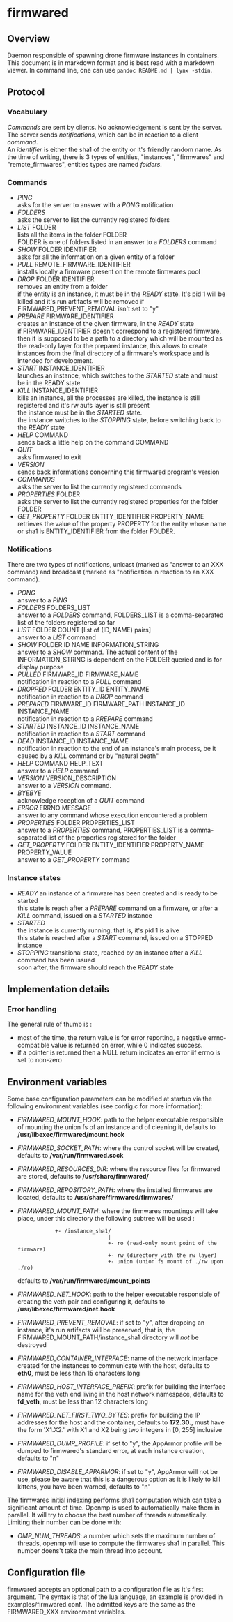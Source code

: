 # firmwared

## Overview

Daemon responsible of spawning drone firmware instances in containers.  
This document is in markdown format and is best read with a markdown viewer. In
command line, one can use `pandoc README.md | lynx -stdin`.

## Protocol

### Vocabulary

*Commands* are sent by clients. No acknowledgement is sent by the server. The
server sends *notifications*, which can be in reaction to a client *command*.  
An *identifier* is either the sha1 of the entity or it's friendly random name.
As the time of writing, there is 3 types of entities, "instances", "firmwares"
and "remote\_firmwares", entities types are named *folders*.

### Commands

* *PING*  
  asks for the server to answer with a *PONG* notification
* *FOLDERS*  
  asks the server to list the currently registered folders
* *LIST* FOLDER  
  lists all the items in the folder FOLDER  
  FOLDER is one of folders listed in an answer to a *FOLDERS* command
* *SHOW* FOLDER IDENTIFIER  
  asks for all the information on a given entity of a folder
* *PULL* REMOTE\_FIRMWARE_IDENTIFIER  
  installs locally a firmware present on the remote firmwares pool
* *DROP* FOLDER IDENTIFIER  
  removes an entity from a folder  
  if the entity is an instance, it must be in the *READY* state. It's pid 1 will
  be killed and it's run artifacts will be removed if
  FIRMWARED\_PREVENT\_REMOVAL isn't set to "y"
* *PREPARE* FIRMWARE\_IDENTIFIER  
  creates an instance of the given firmware, in the *READY* state  
  if FIRMWARE\_IDENTIFIER doesn't correspond to a registered firmware, then it
  is supposed to be a path to a directory which will be mounted as the read-only
  layer for the prepared instance, this allows to create instances from the
  final directory of a firmware's workspace and is intended for development.
* *START* INSTANCE\_IDENTIFIER  
  launches an instance, which switches to the *STARTED* state and must be in the
  READY state
* *KILL* INSTANCE\_IDENTIFIER  
  kills an instance, all the processes are killed, the instance is still
  registered and it's rw aufs layer is still present  
  the instance must be in the *STARTED* state.  
  the instance switches to the *STOPPING* state, before switching back to the
  *READY* state
* *HELP* COMMAND  
  sends back a little help on the command COMMAND
* *QUIT*  
  asks firmwared to exit
* *VERSION*  
  sends back informations concerning this firmwared program's version
* *COMMANDS*  
  asks the server to list the currently registered commands
* *PROPERTIES* FOLDER  
  asks the server to list the currently registered properties for the folder
  FOLDER
* *GET\_PROPERTY* FOLDER ENTITY\_IDENTIFIER PROPERTY\_NAME  
  retrieves the value of the property PROPERTY for the entity whose name or sha1
  is ENTITY\_IDENTIFIER from the folder FOLDER.

### Notifications

There are two types of notifications, unicast (marked as "answer to an XXX
command) and broadcast (marked as "notification in reaction to an XXX command).

* *PONG*  
  answer to a *PING*
* *FOLDERS* FOLDERS\_LIST  
  answer to a *FOLDERS* command, FOLDERS\_LIST is a comma-separated list of the
  folders registered so far
* *LIST* FOLDER COUNT [list of (ID, NAME) pairs]  
  answer to a *LIST* command
* *SHOW* FOLDER ID NAME INFORMATION\_STRING  
  answer to a *SHOW* command. The actual content of the INFORMATION\_STRING is
  dependent on the FOLDER queried and is for display purpose
* *PULLED* FIRMWARE\_ID FIRMWARE\_NAME  
  notification in reaction to a *PULL* command
* *DROPPED* FOLDER ENTITY\_ID ENTITY\_NAME  
  notification in reaction to a *DROP* command
* *PREPARED* FIRMWARE\_ID FIRMWARE\_PATH INSTANCE\_ID INSTANCE\_NAME  
  notification in reaction to a *PREPARE* command
* *STARTED* INSTANCE\_ID INSTANCE\_NAME  
  notification in reaction to a *START* command
* *DEAD* INSTANCE\_ID INSTANCE\_NAME  
  notification in reaction to the end of an instance's main process, be it
  caused by a *KILL* command or by "natural death"
* *HELP* COMMAND HELP\_TEXT  
  answer to a *HELP* command
* *VERSION* VERSION\_DESCRIPTION  
  answer to a *VERSION* command.
* *BYEBYE*  
  acknowledge reception of a *QUIT* command
* *ERROR* ERRNO MESSAGE  
  answer to any command whose execution encountered a problem
* *PROPERTIES* FOLDER PROPERTIES\_LIST  
  answer to a *PROPERTIES* command, PROPERTIES\_LIST is a comma-separated list
  of the properties registered for the folder
* *GET\_PROPERTY* FOLDER ENTITY\_IDENTIFIER PROPERTY\_NAME PROPERTY\_VALUE  
  answer to a *GET\_PROPERTY* command

### Instance states

* *READY*
  an instance of a firmware has been created and is ready to be started  
  this state is reach after a *PREPARE* command on a firmware, or after a *KILL*
  command, issued on a *STARTED* instance
* *STARTED*  
  the instance is currently running, that is, it's pid 1 is alive  
  this state is reached after a *START* command, issued on a STOPPED instance
* *STOPPING*
  transitional state, reached by an instance after a *KILL* command has been
  issued  
  soon after, the firmware should reach the *READY* state

## Implementation details

### Error handling

The general rule of thumb is :

 * most of the time, the return value is for error reporting, a negative errno-
 compatible value is returned on error, while 0 indicates success.
 * if a pointer is returned then a NULL return indicates an error iif errno is
 set to non-zero

## Environment variables

Some base configuration parameters can be modified at startup via the following
environment variables (see config.c for more information):

* *FIRMWARED\_MOUNT\_HOOK*: path to the helper executable responsible of
  mounting the union fs of an instance and of cleaning it, defaults to
  **/usr/libexec/firmwared/mount.hook**
* *FIRMWARED\_SOCKET\_PATH*: where the control socket will be created,
  defaults to **/var/run/firmwared.sock**
* *FIRMWARED\_RESOURCES\_DIR*: where the resource files for firmwared are
  stored, defaults to **/usr/share/firmwared/**
* *FIRMWARED\_REPOSITORY\_PATH*: where the installed firmwares are located,
  defaults to **/usr/share/firmwared/firmwares/**
* *FIRMWARED\_MOUNT\_PATH*: where the firmwares mountings will take place,
  under this directory the following subtree will be used :

                  +- /instance_sha1/
                                   |
                                   +- ro (read-only mount point of the firmware)
                                   +- rw (directory with the rw layer)
                                   +- union (union fs mount of ./rw upon ./ro)
  defaults to **/var/run/firmwared/mount\_points**
* *FIRMWARED\_NET\_HOOK*: path to the helper executable responsible of creating
  the veth pair and configuring it, defaults to
  **/usr/libexec/firmwared/net.hook**
* *FIRMWARED\_PREVENT\_REMOVAL*: if set to "y", after dropping an instance, it's
  run artifacts will be preserved, that is, the
  FIRMWARED\_MOUNT\_PATH/instance\_sha1 directory will _not_ be destroyed
* *FIRMWARED\_CONTAINER\_INTERFACE*: name of the network interface created for
  the instances to communicate with the host, defaults to **eth0**, must be less
  than 15 characters long
* *FIRMWARED\_HOST\_INTERFACE\_PREFIX*: prefix for building the interface name
  for the veth end living in the host network namespace, defaults to
  **fd_veth**, must be less than 12 characters long
* *FIRMWARED\_NET\_FIRST\_TWO\_BYTES*: prefix for building the IP addresses for
  the host and the container, defaults to **172.30.**, must have the form
  'X1.X2.' with X1 and X2 being two integers in [0, 255] inclusive
* *FIRMWARED\_DUMP\_PROFILE*: if set to "y", the AppArmor profile will be dumped
  to firmwared's standard error, at each instance creation, defaults to "n"
* *FIRMWARED\_DISABLE\_APPARMOR*: if set to "y", AppArmor will not be use, 
  please be aware that this is a dangerous option as it is likely to kill
  kittens, you have been warned, defaults to "n"

The firmwares initial indexing performs sha1 computation which can take a
significant amount of time. Openmp is used to automatically make them in
parallel. It will try to choose the best number of threads automatically.
Limiting their number can be done with:

* *OMP\_NUM\_THREADS*: a number which sets the maximum number of threads, openmp
  will use to compute the firmwares sha1 in parallel. This number doens't take
  the main thread into account.

## Configuration file

firmwared accepts an optional path to a configuration file as it's first
argument. The syntax is that of the lua language, an example is provided in
examples/firmwared.conf. The admitted keys are the same as the FIRMWARED_XXX
environment variables.